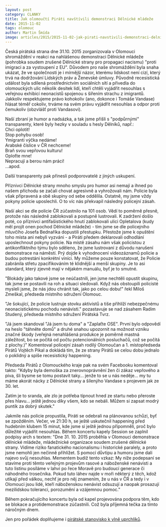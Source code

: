 ```yaml
---
layout: post
category: CLANKY
title: Jak olomoučtí Piráti navštívili demonstraci Dělnické mládeže
date: 2015-11-02
tags: olomouc
author: Martin Šmída
image: articles/2015/2015-11-02-jak-pirati-navstivili-demonstraci-delnicke-mladeze.jpg   #751x422 pixelu
---
```

Česká pirátská strana dne 31.10. 2015 zorganizovala v Olomouci shromáždění v reakci na nahlášenou demonstraci Dělnické mládeže (pohrobka soudem zrušené Dělnické strany pro propagaci nacismu) "proti imigraci a za vystoupení z EU". Důvodem pro naše shromáždění byla snaha ukázat, že ve společnosti je i mírnější názor, kterému lidskost není cizí, který trvá na dodržování Lidských práv a Ženevské úmluvy. Původně recesistická událost byla sdílená prostřednictvím sociálních sítí a přivedla do olomouckých ulic několik desítek lidí, kteří chtěli vyjádřit nesouhlas s veřejnou exhibicí neonacistů spojenou s šířením strachu z imigrantů. Jakkoliv respektujeme právo kohokoliv (ano, dokonce i Tomáše Vandase) hlásat téměř cokoliv, trváme na svém právu vyjádřit nesouhlas a odpor proti čemukoliv (obzvlášť proti Vandasovi). 

Naší zbraní je humor a nadsázka, a tak jsme přišli s "podpůrnými" transparenty, které byly hezky v souladu s hesly Dělníků, např.:  
Chci oplotit!  
Stop pohybu osob!  
Ymigranti výčka nedáme!  
Arabské číslice v ČR nechceme!  
Braň svou vepřovou kulturu!  
Oploťte mne!  
Nepracují a berou nám práci!   
...apod.

Další transparenty pak přinesli podporovatelé z jiných uskupení.

Příznivci Dělnické strany mnoho smyslu pro humor asi nemají a ihned po našem příchodu se začali chovat agresivně a vyhrožovali nám. Policie byla však připravená a obě skupiny od sebe oddělila. Ostatně, my jsme vždy pokyny policie uposlechli. O to víc nás překvapil následný policejní zásah.

Naší akci se dle policie ČR zúčastnilo na 101 osob. Vědí to poměrně přesně, protože nás následně  zablokovali a postupně lustrovali. K zadržení došlo poté, co příznivci antifašistického hnutí zablokovali ulici Opletalova (kudy měl projít onen pochod Dělnické mládeže) - tím jsme se dle policejního mluvčího Josefa Bednaříka dopustili přestupku. Přestože jsme k opuštění toho místa ani nebyli vyzváni - a Piráti předem deklarovali odhodlání uposlechnout pokyny policie. Na místě zásahu nám však policistou z antikonfliktního týmu bylo sděleno, že jsme lustrovaní z důvodu narušení demonstrace na náměstí. Prý dojde k vyhodnocení videozáznamů policie a budou potrestáni konkrétní viníci. My můžeme pouze konstatovat, že Policie zabránila střetu zpacifikováním té klidnější a menší skupiny. Je to asi standard, který zjevně mají v nějakém manuálu, byť je to smutné.

"Blokády jako takové jsme se neúčastnili, jen jsme nechtěli opustit skupinu, tak jsme se postavili na roh a situaci sledovali. Když nás obstoupili policisté mysleli jsme, že nás jdou chránit tak, jako po celou dobu!" řekl Miloš Zmeškal, předseda místního sdružení Olomouc.

"Je šokující, že policie lustruje stovku aktivistů a tiše přihlíží nebezpečnému neonacistickému pochodu nenávisti." pozastavuje se nad zásahem Radim Studený, předseda místního sdružení Pirátská Tvrz.

"Já jsem skandoval "Já jsem tu doma" a "Zaplaťte OSE". První bylo odpovědí na  heslo "táhněte domů" a druhé snahou upozornit na možnost vzniku značné škody (veřejná nenahlášená produkce je poměrně mastná záležitost, bo se počítá od počtu potencionálních posluchačů, což se počítá z plochy.)" Komentoval policejní zásah rodilý Olomoučan a 1. místopředseda Pirátů Vojtěch Pikal a dokládá tím, že ze strany Pirátů se celou dobu jednalo o poklidný a spíše recesistický happening.

Předseda Pirátů z Olomouckého kraje pak na svém Facebooku komentoval takto: "Kdyby byla demoška za znerovnoprávnění žen či zákaz vepřového a piva, šli bysme se tomu postavit taky... jenže to se u nás neděje... my tu máme akorát nácky z Dělnické strany a šílenýho Vandase s projevem jak ze 30. let.

Zatím je to sranda, ale zlo je potřeba típnout hned ze startu nebo přeroste přes hlavu... ještě jednou díky všem, kdo se nebáli. Můžem si zapsat modrý puntík za dobrý skutek."

Jakmile nás policie propustila, Piráti se odebrali na plánovanou schůzi, byť se zpožděním. Večer, ve 21:30 h,  se ještě uskutečnil happening před hudebním klubem 15 minut, kde jsme si ještě jednou připomněli, proč  bylo důležité vyjádřit nesouhlas. Během koncertu kapely Session se zaplnil podpisy arch s  textem: "Dne 31. 10. 2015 proběhla v Olomouci demonstrace dělnické mládeže, mládežnické organizace soudem zrušené dělnické strany. Vidíme riziko fanatického nacionalismu i historické paralely, a proto jsme nemohli jen nečinně přihlížet. S pomocí důvtipu a humoru jsme dali najevo svůj nesouhlas. Mementem budiž tento vzkaz: My níže podepsaní se stavíme proti těmto veřejným projevům rasové a náboženské nenávisti a tuto listinu posíláme v lahvi po řece Moravě pro budoucí generace či náhodného trosečníka. Pokud tuto láhev najde v moři některý z těch, kdož utíkají před válkou, nechť je pro něj znamením, že u nás v ČR a tedy i v Olomouci jsou lidé, kteří náboženskou nenávist odsuzují a naopak prosazují mezilidskou toleranci, porozumění a vzájemnou pomoc."

Během pokračujícího koncertu byla od kapel projevována podpora těm, kdo se blokace a protidemonstrace zúčastnili. Což byla příjemná tečka za tímto náročným dnem.

Jen pro pořádek doplňujeme i [pirátské stanovisko k vlně uprchlíků](https://www.pirati.cz/stanoviska/piratske_stanovisko_k_vlne_uprchliku_-_jednotne_azylove_rizeni_v_evrope_plan_na_integraci_uprchliku_v_cesku).
